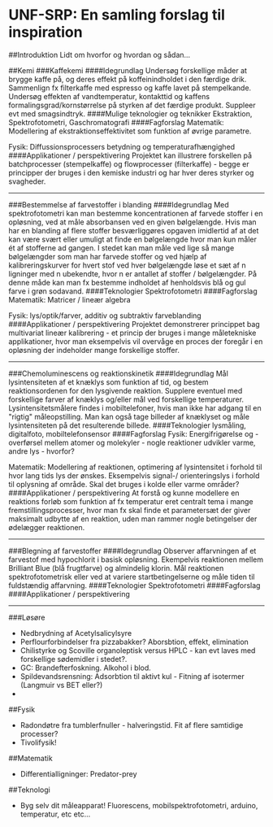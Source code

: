 UNF-SRP: En samling forslag til inspiration
=======

##Introduktion
Lidt om hvorfor og hvordan og sådan...

##Kemi
###Kaffekemi
####Idegrundlag
Undersøg forskellige måder at brygge kaffe på, og deres effekt på koffeinindholdet i den færdige drik. Sammenlign fx filterkaffe med espresso og kaffe lavet på stempelkande. Undersøg effekten af vandtemperatur, kontakttid og kaffens formalingsgrad/kornstørrelse på  styrken af det færdige produkt. Suppleer evt med smagsindtryk.
####Mulige teknologier og teknikker
Ekstraktion, Spektrofotometri, Gaschromatografi
####Fagforslag
Matematik: Modellering af ekstraktionseffektivitet som funktion af øvrige parametre.

Fysik: Diffussionsprocessers betydning og temperaturafhængighed
####Applikationer / perspektivering
Projektet kan illustrere forskellen på batchprocesser (stempelkaffe) og flowprocesser (filterkaffe) - begge er principper der bruges i den kemiske industri og har hver deres styrker og svagheder.

------------
###Bestemmelse af farvestoffer i blanding
####Idegrundlag
Med spektrofotometri kan man bestemme koncentrationen af farvede stoffer i en opløsning, ved at måle absorbansen ved en given bølgelængde.
Hvis man har en blanding af flere stoffer besværliggøres opgaven imidlertid af at det kan være svært eller umuligt at finde en bølgelængde hvor man kun måler ét af stofferne ad gangen. I stedet kan man måle ved lige så mange bølgelængder som man har farvede stoffer og ved hjælp af kalibreringskurver for hvert stof ved hver bølgelængde løse et sæt af n ligninger med n ubekendte, hvor n er antallet af stoffer / bølgelængder. På denne måde kan man fx bestemme indholdet af henholdsvis blå og gul farve i grøn sodavand.
####Teknologier
Spektrofotometri
####Fagforslag
Matematik: Matricer / lineær algebra

Fysik: lys/optik/farver, additiv og subtraktiv farveblanding
####Applikationer / perspektivering
Projektet demonstrerer princippet bag multivariat lineær kalibrering - et princip der bruges i mange måletekniske applikationer, hvor man eksempelvis vil overvåge en proces der foregår i en opløsning der indeholder mange forskellige stoffer.

------------
###Chemoluminescens og reaktionskinetik
####Idegrundlag
Mål lysintensiteten af et knæklys som funktion af tid, og bestem reaktionsordenen for den lysgivende reaktion. Supplere eventuel med forskellige farver af knæklys og/eller mål ved forskellige temperaturer. Lysintensitetsmålere findes i mobiltelefoner, hvis man ikke har adgang til en "rigtig" måleopstilling. Man kan også tage billeder af knæklyset og måle lysintensiteten på det resulterende billede.
####Teknologier
lysmåling, digitalfoto, mobiltelefonsensor
####Fagforslag
Fysik: Energifrigørelse og -overførsel mellem atomer og molekyler - nogle reaktioner udvikler varme, andre lys - hvorfor?

Matematik: Modellering af reaktionen, optimering af lysintensitet i forhold til hvor lang tids lys der ønskes. Eksempelvis signal-/ orienteringslys i forhold til oplysning af område. Skal det bruges i kolde eller varme områder?
####Applikationer / perspektivering
At forstå og kunne modellere en reaktions forløb som funktion af fx temperatur eret centralt tema i mange fremstillingsprocesser, hvor man fx skal finde et parametersæt der giver maksimalt udbytte af en reaktion, uden man rammer nogle betingelser der ødelægger reaktionen.

------------
###Blegning af farvestoffer
####Idegrundlag
Observer affarvningen af et farvestof med hypochlorit i basisk opløsning. Ekempelvis reaktionen mellem Brilliant Blue (blå frugtfarve) og almindelig klorin. Mål reaktionen spektrofotometrisk eller ved at variere startbetingelserne og måle tiden til fuldstændig affarvning.
####Teknologier
Spektrofotometri
####Fagforslag
####Applikationer / perspektivering

------------


###Løsøre  
* Nedbrydning af Acetylsalicylsyre
* Perflourforbindelser fra pizzabakker? Aborsbtion, effekt, elimination  
* Chilistyrke og Scoville organoleptisk versus HPLC - kan evt laves med forskellige sødemidler i stedet?.  
* GC: Brandefterfoskning. Alkohol i blod.  
* Spildevandsrensning: Adsorbtion til aktivt kul - Fitning af isotermer (Langmuir vs BET eller?)  
* 
##Fysik
* Radondøtre fra tumblerfnuller - halveringstid. Fit af flere samtidige processer?  
* Tivolifysik!  
  
##Matematik  
* Differentialligninger: Predator-prey  
  
##Teknologi
* Byg selv dit måleapparat! Fluorescens, mobilspektrofotometri,
arduino, temperatur, etc etc...